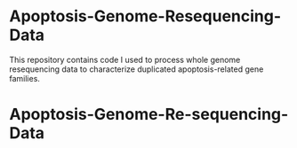 # Apoptosis-Genome-Resequencing-Data
This repository contains code I used to process whole genome resequencing data to characterize duplicated apoptosis-related gene families.
# Apoptosis-Genome-Re-sequencing-Data
